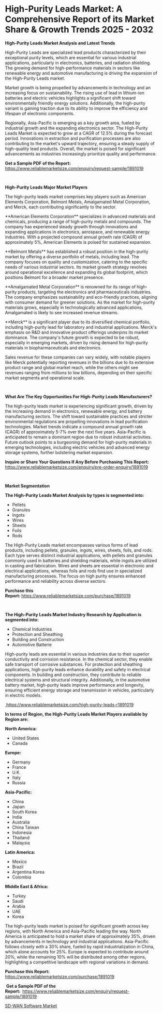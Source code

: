 <p><h1>High-Purity Leads Market: A Comprehensive Report of its Market Share & Growth Trends 2025 - 2032</h1></p><p><strong>High-Purity Leads Market Analysis and Latest Trends</strong></p>
<p><p>High-Purity Leads are specialized lead products characterized by their exceptional purity levels, which are essential for various industrial applications, particularly in electronics, batteries, and radiation shielding. The growing demand for high-performance materials in sectors like renewable energy and automotive manufacturing is driving the expansion of the High-Purity Leads market.</p><p>Market growth is being propelled by advancements in technology and an increasing focus on sustainability. The rising use of lead in lithium-ion batteries and electric vehicles highlights a significant shift toward environmentally friendly energy solutions. Additionally, the high-purity variant is gaining traction due to its ability to improve the efficiency and lifespan of electronic components.</p><p>Regionally, Asia-Pacific is emerging as a key growth area, fueled by industrial growth and the expanding electronics sector. The High-Purity Leads Market is expected to grow at a CAGR of 12.5% during the forecast period. Innovations in extraction and purification processes are also contributing to the market's upward trajectory, ensuring a steady supply of high-quality lead products. Overall, the market is poised for significant advancements as industries increasingly prioritize quality and performance.</p></p>
<p><strong>Get a Sample PDF of the Report:&nbsp;</strong> <a href="https://www.reliablemarketsize.com/enquiry/request-sample/1891019?utm_campaign=3574&utm_medium=2&utm_source=Github&utm_content=ia&utm_term=28032025&utm_id=high-purity-leads">https://www.reliablemarketsize.com/enquiry/request-sample/1891019</a></p>
<p>&nbsp;</p>
<p><strong>High-Purity Leads Major Market Players</strong></p>
<p><p>The high-purity leads market comprises key players such as American Elements Corporation, Belmont Metals, Amalgamated Metal Corporation, and Merck, each contributing significantly to the sector.</p><p>**American Elements Corporation** specializes in advanced materials and chemicals, producing a range of high-purity metals and compounds. The company has experienced steady growth through innovations and expanding applications in electronics, aerospace, and renewable energy industries. With a projected compound annual growth rate (CAGR) of approximately 5%, American Elements is poised for sustained expansion.</p><p>**Belmont Metals** has established a robust position in the high-purity market by offering a diverse portfolio of metals, including lead. The company focuses on quality and customization, catering to the specific needs of various industrial sectors. Its market growth strategy revolves around operational excellence and expanding its global footprint, which positions Belmont for a broader market presence.</p><p>**Amalgamated Metal Corporation** is renowned for its range of high-purity products, targeting the electronics and pharmaceuticals industries. The company emphasizes sustainability and eco-friendly practices, aligning with consumer demand for greener solutions. As the market for high-purity materials grows, especially in technologically advanced applications, Amalgamated is likely to see increased revenue streams.</p><p>**Merck** is a significant player due to its diversified chemical portfolio, including high-purity lead for laboratory and industrial applications. Merck's emphasis on R&D and innovative product offerings underpins its market dominance. The company's future growth is expected to be robust, especially in emerging markets, driven by rising demand for high-purity materials in biopharmaceuticals and electronics.</p><p>Sales revenue for these companies can vary widely, with notable players like Merck potentially reporting revenues in the billions due to its extensive product range and global market reach, while the others might see revenues ranging from millions to low billions, depending on their specific market segments and operational scale.</p></p>
<p>&nbsp;</p>
<p><strong>What Are The Key Opportunities For High-Purity Leads Manufacturers?</strong></p>
<p><p>The high-purity leads market is experiencing significant growth, driven by the increasing demand in electronics, renewable energy, and battery manufacturing sectors. The shift toward sustainable practices and stricter environmental regulations are propelling innovations in lead purification technologies. Market trends indicate a compound annual growth rate (CAGR) of approximately 5-7% over the next five years. Asia-Pacific is anticipated to remain a dominant region due to robust industrial activities. Future outlook points to a burgeoning demand for high-purity materials in emerging technologies, including electric vehicles and advanced energy storage systems, further bolstering market expansion.</p></p>
<p><strong>Inquire or Share Your Questions If Any Before Purchasing This Report:</strong> <a href="https://www.reliablemarketsize.com/enquiry/pre-order-enquiry/1891019?utm_campaign=3574&utm_medium=2&utm_source=Github&utm_content=ia&utm_term=28032025&utm_id=high-purity-leads">https://www.reliablemarketsize.com/enquiry/pre-order-enquiry/1891019</a></p>
<p>&nbsp;</p>
<p><strong>Market Segmentation</strong></p>
<p><strong>The High-Purity Leads Market Analysis by types is segmented into:</strong></p>
<p><ul><li>Pellets</li><li>Granules</li><li>Ingots</li><li>Wires</li><li>Sheets</li><li>Foils</li><li>Rods</li></ul></p>
<p><p>The High-Purity Leads market encompasses various forms of lead products, including pellets, granules, ingots, wires, sheets, foils, and rods. Each type serves distinct industrial applications, with pellets and granules commonly used in batteries and shielding materials, while ingots are utilized in casting and fabrication. Wires and sheets are essential in electronic and electrical applications, whereas foils and rods find use in specialized manufacturing processes. The focus on high purity ensures enhanced performance and reliability across diverse sectors.</p></p>
<p><strong>Purchase this Report:&nbsp;</strong><a href="https://www.reliablemarketsize.com/purchase/1891019?utm_campaign=3574&utm_medium=2&utm_source=Github&utm_content=ia&utm_term=28032025&utm_id=high-purity-leads">https://www.reliablemarketsize.com/purchase/1891019</a></p>
<p>&nbsp;</p>
<p><strong>The High-Purity Leads Market Industry Research by Application is segmented into:</strong></p>
<p><ul><li>Chemical Industries</li><li>Protection and Sheathing</li><li>Building and Construction</li><li>Automotive Batterie</li></ul></p>
<p><p>High-purity leads are essential in various industries due to their superior conductivity and corrosion resistance. In the chemical sector, they enable safe transport of corrosive substances. For protection and sheathing applications, high-purity leads enhance durability and safety in electrical components. In building and construction, they contribute to reliable electrical systems and structural integrity. Additionally, in the automotive battery market, high-purity leads improve performance and longevity, ensuring efficient energy storage and transmission in vehicles, particularly in electric models.</p></p>
<p><a href="https://www.reliablemarketsize.com/high-purity-leads-r1891019?utm_campaign=3574&utm_medium=2&utm_source=Github&utm_content=ia&utm_term=28032025&utm_id=high-purity-leads">&nbsp;https://www.reliablemarketsize.com/high-purity-leads-r1891019</a></p>
<p><strong>In terms of Region, the High-Purity Leads Market Players available by Region are:</strong></p>
<p>
    <p> <strong> North America: </strong>
        <ul>
            <li>United States</li>
            <li>Canada</li>
        </ul>
        </p> 
    <p> <strong> Europe: </strong>
        <ul>
            <li>Germany</li>
            <li>France</li>
            <li>U.K.</li>
            <li>Italy</li>
            <li>Russia</li>
        </ul>
        </p> 
    <p> <strong> Asia-Pacific: </strong>
        <ul>
            <li>China</li>
            <li>Japan</li>
            <li>South Korea</li>
            <li>India</li>
            <li>Australia</li>
            <li>China Taiwan</li>
            <li>Indonesia</li>
            <li>Thailand</li>
            <li>Malaysia</li>
        </ul>
        </p> 
    <p> <strong> Latin America: </strong>
        <ul>
            <li>Mexico</li>
            <li>Brazil</li>
            <li>Argentina Korea</li>
            <li>Colombia</li>
        </ul>
        </p> 
    <p> <strong> Middle East & Africa: </strong>
        <ul>
            <li>Turkey</li>
            <li>Saudi</li>
            <li>Arabia</li>
            <li>UAE</li>
            <li>Korea</li>
        </ul>
    </p>
    </p>
<p><p>The high-purity leads market is poised for significant growth across key regions, with North America and Asia-Pacific leading the way. North America is anticipated to hold a market share of approximately 35%, driven by advancements in technology and industrial applications. Asia-Pacific follows closely with a 30% share, fueled by rapid industrialization in China, which alone accounts for 25%. Europe is expected to contribute around 20%, while the remaining 10% will be distributed among other regions, highlighting a competitive landscape with regional variations in demand.</p></p>
<p><strong>Purchase this Report: </strong><a href="https://www.reliablemarketsize.com/purchase/1891019?utm_campaign=3574&utm_medium=2&utm_source=Github&utm_content=ia&utm_term=28032025&utm_id=high-purity-leads">https://www.reliablemarketsize.com/purchase/1891019</a></p>
<p>&nbsp;<strong>Get a Sample PDF of the Report:&nbsp;&nbsp;</strong><a href="https://www.reliablemarketsize.com/enquiry/request-sample/1891019?utm_campaign=3574&utm_medium=2&utm_source=Github&utm_content=ia&utm_term=28032025&utm_id=high-purity-leads">https://www.reliablemarketsize.com/enquiry/request-sample/1891019</a></p>
<p><strong></strong></p>
<p><p><a href="https://github.com/cachaskluwe/Market-Research-Report-List-1/blob/main/sd-wan-software-market.md?utm_campaign=3574&utm_medium=2&utm_source=Github&utm_content=ia&utm_term=28032025&utm_id=high-purity-leads">SD-WAN Software Market</a></p></p>